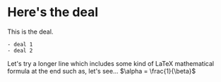 # Here's the deal
This is the deal.
   
    - deal 1
    - deal 2

Let's try a longer line which includes some kind of LaTeX mathematical formula at the end such as, let's see... $\alpha = \frac{1}{\beta}$
